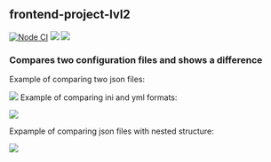 ## frontend-project-lvl2

[![Node CI](https://github.com/EvaOrdo/frontend-project-lvl2/workflows/Node.js%20CI/badge.svg?branch=master)](https://github.com/EvaOrdo/frontend-project-lvl2/actions)
<a href="https://codeclimate.com/github/EvaOrdo/frontend-project-lvl2/maintainability"><img src="https://api.codeclimate.com/v1/badges/f1bc45239bf93e3e5c15/maintainability" /></a>
<a href="https://codeclimate.com/github/EvaOrdo/frontend-project-lvl2/test_coverage"><img src="https://api.codeclimate.com/v1/badges/f1bc45239bf93e3e5c15/test_coverage" /></a>

### Compares two configuration files and shows a difference

Example of comparing two json files:

<a href="https://asciinema.org/a/342270" target="_blank"><img src="https://asciinema.org/a/342270.svg" /></a>
Example of comparing ini and yml formats:

<a href="https://asciinema.org/a/342262" target="_blank"><img src="https://asciinema.org/a/342262.svg" /></a>

Expample of comparing json files with nested structure:

<a href="https://asciinema.org/a/342269" target="_blank"><img src="https://asciinema.org/a/342269.svg" /></a>
